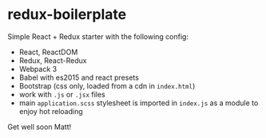 # redux-boilerplate

Simple React + Redux starter with the following config:

- React, ReactDOM
- Redux, React-Redux
- Webpack 3
- Babel with es2015 and react presets
- Bootstrap (css only, loaded from a cdn in `index.html`)
- work with `.js` or `.jsx` files
- main `application.scss` stylesheet is imported in `index.js` as a module to enjoy hot reloading

<html>
<head>
<style type="text/css" media="screen">
html,
body {
  overflow: hidden;
  width: 100%;
  padding: 0;
}

body {
  background: #ececec;
}

#p {
  position: absolute;
  width: 100%;
  padding-left: 20px;

  font-family: "Raleway", sans-serif;
  font-size: 52px;
  text-align: center;

  opacity: 0;

  animation-duration: 1.3s;
  animation-delay: 1550ms;
}
</style>
</head>
<body>
<p id="p" class="animated bounceIn">Get well soon Matt!</p>
<script>
class Heart extends mojs.CustomShape {
  getShape () {
    return '<path d="M73.6170213,0 C64.4680851,0 56.5957447,5.53191489 51.7021277,13.8297872 C50.8510638,15.3191489 48.9361702,15.3191489 48.0851064,13.8297872 C43.4042553,5.53191489 35.3191489,0 26.1702128,0 C11.9148936,0 0,14.0425532 0,31.2765957 C0,48.0851064 14.893617,77.8723404 47.6595745,99.3617021 C49.1489362,100.212766 50.8510638,100.212766 52.1276596,99.3617021 C83.8297872,78.5106383 99.787234,48.2978723 99.787234,31.2765957 C100,14.0425532 88.0851064,0 73.6170213,0 L73.6170213,0 Z"></path>';
  }
}
mojs.addShape( 'heart', Heart );

const CIRCLE_RADIUS = 200;
const RADIUS = 230;
const HEART_RADIUS = 140;
const HEART_SIZE = 300;

const circle = new mojs.Shape({
  left:         0,
  top:          0,
  stroke:       '#FF9C00',
  strokeWidth:  { [2*CIRCLE_RADIUS] : 0 },
  fill:         'none',
  scale:        { 0: 1 },
  radius:       CIRCLE_RADIUS,
  duration:     400,
  easing:       'cubic.out'
});

const burst = new mojs.Burst({
  left: 0, top: 0,
  radius:   { 4: RADIUS },
  angle:    45,
  count:    12,
  timeline: { delay: 300 },
  children: {
    radius:       2.5,
    fill:         '#FD7932',
    scale:        { 1: 0, easing: 'quad.in' },
    pathScale:    [ .8, null ],
    degreeShift:  [ 13, null ],
    duration:     [ 500, 700 ],
    easing:       mojs.easing.bezier(0.1, 1, 0.3, 1)
  }
});

const heart = new mojs.Shape({
  left: 0, top: 2,
  shape:    'heart',
  fill:     '#E5214A',
  scale:    { 0 : 1 },
  easing:   'elastic.out',
  duration: 1600,
  delay:    300,
  radius:   HEART_RADIUS
});

setTimeout(function() {
  const text = document.getElementById("p");
  const coords = { x: animationPosX(), y: animationPosY() };
  
  text.style.top = (documentHeight() / 5 * 3) + "px";
  
  burst
    .tune(coords)
    .replay();
  
  circle
    .tune(coords)
    .replay();
  
  heart
    .tune(coords)
    .replay();
}, 1500);

function animationPosX()
{
  return (documentWidth() / 2) + "px";
}

function animationPosY()
{
  return (documentHeight() / 3) + "px";
}

function documentHeight()
{
  const body = document.body,
        html = document.documentElement;

  const height = Math.max(body.scrollHeight, body.offsetHeight, 
                         html.clientHeight, html.scrollHeight, html.offsetHeight);
  
  return height;
}

function documentWidth()
{
  const body = document.body,
        html = document.documentElement;

  const height = Math.max(body.scrollWidth, body.offsetWidth, 
                         html.clientWidth, html.scrollWidth, html.offsetWidth);
  
  return height;
}
</script>
</body>
</html>
